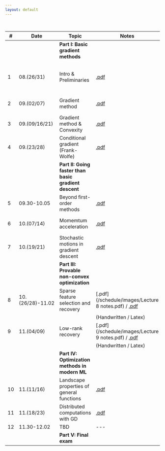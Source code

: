 ```yaml
---
layout: default
---
```


&nbsp;


| # | Date  | Topic  | Notes | Lecture | Notebook  |
|-|-|-|-|-|-|
| | | **Part I: Basic gradient methods** | | | |
| 1 | 08.(26/31) | Intro & Preliminaries  | [.pdf](/schedule/images/chapter1.pdf) | [.pdf](/schedule/images/Lecture 1.pdf) | [.ipynb](/schedule/images/Chapter 1a.ipynb) [.ipynb](/schedule/images/Chapter 1b.ipynb)
| 2 | 09.(02/07) | Gradient method | [.pdf](/schedule/images/chapter2.pdf)  | [.pdf](/schedule/images/Lecture 2.pdf) | [.ipynb](/schedule/images/Chapter 2.ipynb) |
| 3 | 09.(09/16/21) | Gradient method & Convexity | [.pdf](/schedule/images/chapter3.pdf)  | [.pdf](/schedule/images/Lecture 3.pdf) | [.ipynb](/schedule/images/Chapter 3.ipynb) |
| 4 | 09.(23/28)  | Conditional gradient (Frank-Wolfe) | [.pdf](/schedule/images/chapter4.pdf)  | [.pdf](/schedule/images/Lecture 4.pdf) | [.ipynb](/schedule/images/Chapter 4.ipynb) |
| | | **Part II: Going faster than basic gradient descent** | | | |
| 5 | 09.30-10.05 | Beyond first-order methods | [.pdf](/schedule/images/chapter5.pdf)  | [.pdf](/schedule/images/Lecture 5.pdf) | [.ipynb](/schedule/images/Chapter 5.ipynb) |
| 6 | 10.(07/14) | Momemtum acceleration | [.pdf](/schedule/images/chapter6.pdf)  | [.pdf](/schedule/images/Lecture 6.pdf) | [.ipynb](/schedule/images/Chapter 6.ipynb) |
| 7 | 10.(19/21) | Stochastic motions in gradient descent | [.pdf](/schedule/images/chapter7.pdf)  | [.pdf](/schedule/images/Lecture 7.pdf) | [.ipynb](/schedule/images/Chapter 7.ipynb) |
| | | **Part III: Provable non-convex optimization** | | | |
| 8 | 10.(26/28)-11.02 | Sparse feature selection and recovery | [.pdf](/schedule/images/Lecture 8 notes.pdf) / [.pdf](/schedule/images/chapter8.pdf) | [.pdf](/schedule/images/Lecture 8.pdf) | [.ipynb](/schedule/images/Chapter 8.ipynb) |
|  |  | | (Handwritten / Latex) |  | |
| 9 | 11.(04/09) | Low-rank recovery | [.pdf](/schedule/images/Lecture 9 notes.pdf) / [.pdf](/schedule/images/chapter9.pdf) | [.pdf](/schedule/images/Lecture 9.pdf) | [.ipynb](/schedule/images/Chapter 9.ipynb) |
|  |  | | (Handwritten / Latex) |  | |
| | | **Part IV: Optimization methods in modern ML** | | | |
| 10 | 11.(11/16) | Landscape properties of general functions | [.pdf](/schedule/images/chapter10.pdf)  | [.pdf](/schedule/images/Lecture 10.pdf) | --- |
| 11 | 11.(18/23) | Distributed computations with GD | [.pdf]() | [.pdf]() | --- |
| 12 | 11.30-12.02 | TBD  | ---  | ---  | --- |
| | | **Part V: Final exam** | | | |

&nbsp;
&nbsp;
